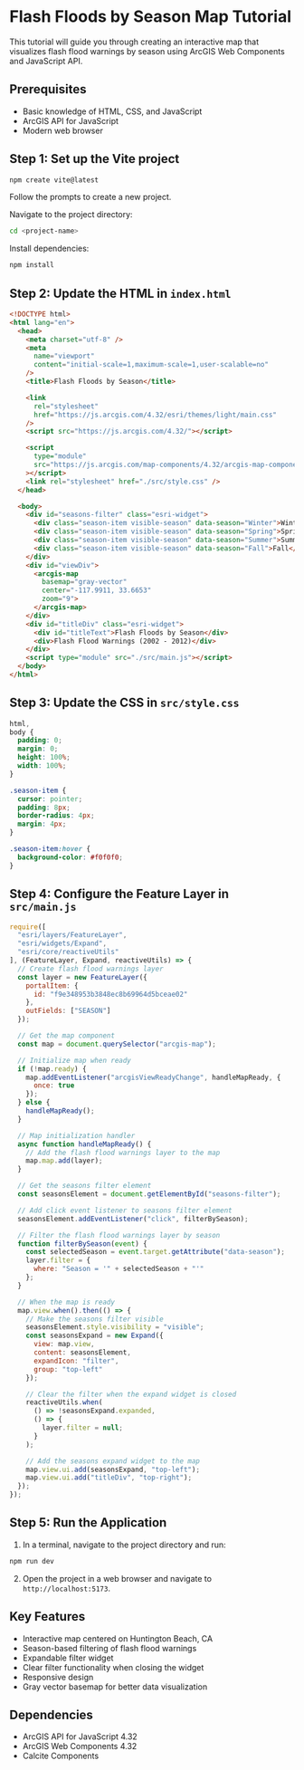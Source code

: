 # Flash Floods by Season Map Tutorial

This tutorial will guide you through creating an interactive map that visualizes flash flood warnings by season using ArcGIS Web Components and JavaScript API.

## Prerequisites

- Basic knowledge of HTML, CSS, and JavaScript
- ArcGIS API for JavaScript
- Modern web browser

## Step 1: Set up the Vite project

```bash
npm create vite@latest
```

Follow the prompts to create a new project.

Navigate to the project directory:
```bash
cd <project-name>
```

Install dependencies:
```bash
npm install
```

## Step 2: Update the HTML in `index.html`

```html
<!DOCTYPE html>
<html lang="en">
  <head>
    <meta charset="utf-8" />
    <meta
      name="viewport"
      content="initial-scale=1,maximum-scale=1,user-scalable=no"
    />
    <title>Flash Floods by Season</title>

    <link
      rel="stylesheet"
      href="https://js.arcgis.com/4.32/esri/themes/light/main.css"
    />
    <script src="https://js.arcgis.com/4.32/"></script>

    <script
      type="module"
      src="https://js.arcgis.com/map-components/4.32/arcgis-map-components.esm.js"
    ></script>
    <link rel="stylesheet" href="./src/style.css" />
  </head>

  <body>
    <div id="seasons-filter" class="esri-widget">
      <div class="season-item visible-season" data-season="Winter">Winter</div>
      <div class="season-item visible-season" data-season="Spring">Spring</div>
      <div class="season-item visible-season" data-season="Summer">Summer</div>
      <div class="season-item visible-season" data-season="Fall">Fall</div>
    </div>
    <div id="viewDiv">
      <arcgis-map 
        basemap="gray-vector" 
        center="-117.9911, 33.6653" 
        zoom="9">
      </arcgis-map>
    </div>
    <div id="titleDiv" class="esri-widget">
      <div id="titleText">Flash Floods by Season</div>
      <div>Flash Flood Warnings (2002 - 2012)</div>
    </div>
    <script type="module" src="./src/main.js"></script>
  </body>
</html>
```

## Step 3: Update the CSS in `src/style.css`

```css
html,
body {
  padding: 0;
  margin: 0;
  height: 100%;
  width: 100%;
}

.season-item {
  cursor: pointer;
  padding: 8px;
  border-radius: 4px;
  margin: 4px;
}

.season-item:hover {
  background-color: #f0f0f0;
}
```

## Step 4: Configure the Feature Layer in `src/main.js`

```javascript
require([
  "esri/layers/FeatureLayer",
  "esri/widgets/Expand",
  "esri/core/reactiveUtils"
], (FeatureLayer, Expand, reactiveUtils) => {
  // Create flash flood warnings layer
  const layer = new FeatureLayer({
    portalItem: {
      id: "f9e348953b3848ec8b69964d5bceae02"
    },
    outFields: ["SEASON"]
  });

  // Get the map component
  const map = document.querySelector("arcgis-map");

  // Initialize map when ready
  if (!map.ready) {
    map.addEventListener("arcgisViewReadyChange", handleMapReady, {
      once: true
    });
  } else {
    handleMapReady();
  }

  // Map initialization handler
  async function handleMapReady() {
    // Add the flash flood warnings layer to the map
    map.map.add(layer);
  }

  // Get the seasons filter element
  const seasonsElement = document.getElementById("seasons-filter");

  // Add click event listener to seasons filter element
  seasonsElement.addEventListener("click", filterBySeason);

  // Filter the flash flood warnings layer by season
  function filterBySeason(event) {
    const selectedSeason = event.target.getAttribute("data-season");
    layer.filter = {
      where: "Season = '" + selectedSeason + "'"
    };
  }

  // When the map is ready
  map.view.when().then(() => {
    // Make the seasons filter visible
    seasonsElement.style.visibility = "visible";
    const seasonsExpand = new Expand({
      view: map.view,
      content: seasonsElement,
      expandIcon: "filter",
      group: "top-left"
    });

    // Clear the filter when the expand widget is closed
    reactiveUtils.when(
      () => !seasonsExpand.expanded,
      () => {
        layer.filter = null;
      }
    );

    // Add the seasons expand widget to the map
    map.view.ui.add(seasonsExpand, "top-left");
    map.view.ui.add("titleDiv", "top-right");
  });
});
```

## Step 5: Run the Application

1. In a terminal, navigate to the project directory and run:
```bash
npm run dev
```

2. Open the project in a web browser and navigate to `http://localhost:5173`.

## Key Features

- Interactive map centered on Huntington Beach, CA
- Season-based filtering of flash flood warnings
- Expandable filter widget
- Clear filter functionality when closing the widget
- Responsive design
- Gray vector basemap for better data visualization

## Dependencies

- ArcGIS API for JavaScript 4.32
- ArcGIS Web Components 4.32
- Calcite Components

